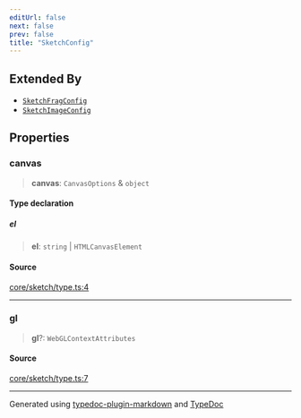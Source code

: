 ```yaml
---
editUrl: false
next: false
prev: false
title: "SketchConfig"
---
```


## Extended By

- [`SketchFragConfig`](/api/interfaces/sketchfragconfig/)
- [`SketchImageConfig`](/api/interfaces/sketchimageconfig/)

## Properties

### canvas

> **canvas**: `CanvasOptions` & `object`

#### Type declaration

##### el

> **el**: `string` \| `HTMLCanvasElement`

#### Source

[core/sketch/type.ts:4](https://github.com/tetracalibers/sketchgl/blob/8077943/lib/core/sketch/type.ts#L4)

***

### gl

> **gl**?: `WebGLContextAttributes`

#### Source

[core/sketch/type.ts:7](https://github.com/tetracalibers/sketchgl/blob/8077943/lib/core/sketch/type.ts#L7)

***
Generated using [typedoc-plugin-markdown](https://www.npmjs.com/package/typedoc-plugin-markdown) and [TypeDoc](https://typedoc.org/)
